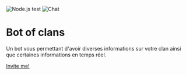 ![Node.js test](https://github.com/clementvtrd/bot-of-clans/workflows/Node.js%20test/badge.svg)
![Chat](https://img.shields.io/discord/774740325469650976)

# Bot of clans

Un bot vous permettant d'avoir diverses informations sur votre clan ainsi que certaines informations en temps réel.

[Invite me!](https://discord.com/api/oauth2/authorize?client_id=770405894785597470&permissions=8&scope=bot)